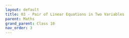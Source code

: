 ```yaml
---
layout: default
title: 03 - Pair of Linear Equations in Two Variables
parent: Maths
grand_parent: Class 10
nav_order: 3
---
```

